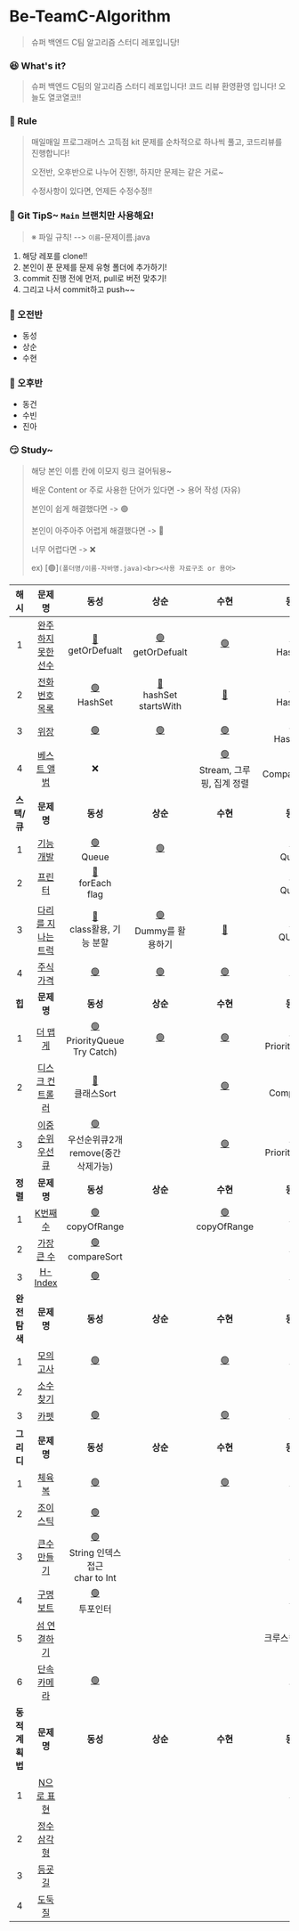 # Be-TeamC-Algorithm
> 슈퍼 백엔드 C팀 알고리즘 스터디 레포입니당! 


### 😆 What's it?

> 슈퍼 백엔드 C팀의 알고리즘 스터디 레포입니다! 코드 리뷰 환영환영 입니다!
> 오늘도 열코열코!!


### 🤡 Rule

> 매일매일 프로그래머스 고득점 kit 문제를 순차적으로 하나씩 풀고, 코드리뷰를 진행합니다!
>
> 오전반, 오후반으로 나누어 진행!, 하지만 문제는 같은 거로~
>
> 수정사항이 있다면, 언제든 수정수정!!


### 🤣 Git TipS~ `Main` 브랜치만 사용해요!

>  ※ 파일 규칙! -->  `이름`-문제이름.java

1. 해당 레포를 clone!!
2. 본인이 푼 문제를 문제 유형 폴더에 추가하기!
3. commit 진행 전에 먼저, pull로 버전 맞추기!
4. 그리고 나서  commit하고 push~~


### 🤠 오전반

- 동성
- 상순
- 수현


### 🤩 오후반

- 동건
- 수빈
- 진아


### 😏 Study~

> 해당 본인 이름 칸에 이모지 링크 걸어둬용~
> 
> 배운 Content or 주로 사용한 단어가 있다면 -> 용어 작성 (자유)
>
> 본인이 쉽게 해결했다면 -> 🟢
>
> 본인이 아주아주 어렵게 해결했다면 -> 🔴
>
> 너무 어렵다면 -> ❌
>
> ex) [🟢]`(폴더명/이름-자바명.java)<br><사용 자료구조 or 용어>`

|   **<c8>해시 </c8>**   |                           문제 명                            |                            동성                            |                    상순                    |                    수현                    |                             동건                             | 수빈 |                    진아                    |
| :-------------------: | :----------------------------------------------------------: | :--------------------------------------------------------: | :----------------------------------------: | :----------------------------------------: | :----------------------------------------------------------: | :--: | :----------------------------------------: |
|1|[완주하지 못한 선수](https://programmers.co.kr/learn/courses/30/lessons/42576)|[🔴](해시/동성-완주하지%20못한%20선수.java)<br>getOrDefualt|[🟢](해시/상순-완주하지%20못한%20선수.java)<br>getOrDefualt|[🟢](해시/수현-완주하지%20못한%20선수.java)|[🟢](해시/동건-완주하지%20못한%20선수.java)<br>HashSet|[🟢](해시/수빈-완주하지%20못한%20선수.java)<br>HashMap<br>getOrDefault|[🟢](해시/진아-완주하지%20못한%20선수.java)|
|2|[전화번호 목록](https://programmers.co.kr/learn/courses/30/lessons/42577) |       [🟢](해시/동성-전화번호%20목록.java)<br>HashSet       |    [🔴](해시/상순-전화번호%20목록.java)<br>hashSet<br>startsWith     |    [🔴](해시/수현-전화번호%20목록.java)     | [🟢](해시/동건-전화번호%20목록.java)<br>HashSet                                            | [🟢](해시/수빈-전화번호%20목록.java)<br> HashSet |                                            |
|3| [위장](https://programmers.co.kr/learn/courses/30/lessons/42578) |                  [🟢](해시/동성-위장.java)                  |          [🟢](해시/상순-위장.java)          |          [🟢](해시/수현-위장.java)          |         [🟢](해시/동건-위장.java)<br>HashMap                                                     |  [🟢](해시/수빈-위장.java) <br>HashMap    |                                            |
|4| [베스트 앨범](https://programmers.co.kr/learn/courses/30/lessons/42579) |                           ❌                                 |                                            |                      [🟢](해시/수현-베스트앨범.java)<br>Stream, 그루핑, 집계 정렬                      |                   [🔴](해시/동건-베스트앨범.java)<br>Comparable<>     |   [🔴](해시/수빈-베스트앨범.java) <br>Collections.sort  |                                            |
| **<c8>스택/큐 </c8>** |   **문제 명**    |   **동성**    |  **상순**    |    **수현**     |    **동건**      |  **수빈**   |   **진아**      |
|1| [기능개발](https://programmers.co.kr/learn/courses/30/lessons/42586)          | [🟢](스택큐/동성-기능개발.java)<br>Queue   | [🟢](스택큐/상순-기능개발.java)   |    | [🟢](스택큐/동건-기능개발.java)<br>Queue    |  [🟢](스택큐/수빈-기능개발.java)<br>Queue    |     | <!-- 끝 줄 표기 -->
|2| [프린터](https://programmers.co.kr/learn/courses/30/lessons/42587)            |  [🔴](스택큐/동성-프린터.java)<br>forEach<br>flag   |      |    |  [🟢](스택큐/동건-프린터.java)<br>Queue   |   [🟢](스택큐/수빈-프린터.java)<br>PriorityQueue   |     | <!-- 끝 줄 표기 -->
|3| [다리를 지나는 트럭](https://programmers.co.kr/learn/courses/30/lessons/42583) | [🔴](스택큐/동성-다리를지나는트럭.java)<br>class활용, 기능 분할  | [🟢](스택큐/상순-다리를지나는트럭.java)<br>Dummy를 활용하기   |[🔴](스택큐/수현-다리를%20지나는%20트럭.java)    | [🟢](스택큐/동건-다리를%20지나는%20트럭.java)<br>QUEUE    |  [🟢](스택큐/수빈-다리를%20지나는%20트럭.java)<br>Queue    |     | <!-- 끝 줄 표기 -->
|4| [주식가격](https://programmers.co.kr/learn/courses/30/lessons/42584)           | [🟢](스택큐/동성-주식가격.java)   |  [🟢](스택큐/상순-주식가격.java)    |  [🟢](스택큐/수현-주식가격.java)   |  [🟢](스택큐/동건-주식가격.java)  | [🟢](스택큐/수빈-주식가격.java)     |     | 
| **<c8>힙 </c8>** |   **문제 명**    |   **동성**    |  **상순**    |    **수현**     |    **동건**      |  **수빈**   |   **진아**      |
|    1    | [더 맵게](https://programmers.co.kr/learn/courses/30/lessons/42626)          |[🟢](힙/동성-더맵게.java)<br>PriorityQueue<br>Try Catch) | [🟢](힙/상순-더맵게.java)   |  [🟢](힙/수현-더맵게.java)  | [🟢](힙/동건-더%20맵게.java)<br>PriorityQueue   |  [🟢](힙/수빈-더%20맵게.java)<br>PriorityQueue   |     | <!-- 끝 줄 표기 -->
|    2    | [디스크 컨트롤러](https://programmers.co.kr/learn/courses/30/lessons/42627)            |[🔴](힙/동성-디스크콘트롤러.java)<br>클래스Sort |      |  [🟢](힙/수현-디스크컨트롤러.java)  |  [🔴](힙/동건-디스크%20컨트롤러.java)<br>Comparator   |  [🟢](힙/수빈-디스크%20컨트롤러.java)<br>PriorityQueue<br> Comparator   |     | <!-- 끝 줄 표기 -->
|    3    | [이중순위우선큐 ](https://programmers.co.kr/learn/courses/30/lessons/42628) |[🟢](힙/동성-이중우선순위큐.java)<br>우선순위큐2개<br>remove(중간삭제가능)   |    |  [🟢](힙/수현-이중우선순위큐.java) |[🟢](힙/동건-이중우선순위큐.java)<br>PriorityQueue     |   [🟢](힙/수빈-이중우선순위큐.java)<br>PriorityQueue   |     | <!-- 끝 줄 표기 -->
| **<c8>정렬 </c8>** |   **문제 명**    |   **동성**    |  **상순**    |    **수현**     |    **동건**      |  **수빈**   |   **진아**      |
|    1    | [K번째수](https://programmers.co.kr/learn/courses/30/lessons/42748)          |[🟢](정렬/동성-K번째수.java)<br>copyOfRange   |    |  [🟢](정렬/수현-K번째수.java)<br>copyOfRange  |  [🟢](정렬/동건-K번째수.java)  |   [🟢](정렬/수빈-K번째수.java)<br>copyOfRange  |     | <!-- 끝 줄 표기 -->
|    2    | [가장 큰 수](https://programmers.co.kr/learn/courses/30/lessons/42746)          |[🟢](정렬/동성-가장큰수.java)<br>compareSort   |    |    |  [🟢](정렬/동건-가장큰수.java)  | [🟢](정렬/수빈-가장%20큰%20수.java)    |     | <!-- 끝 줄 표기 -->
|    3    | [H-Index](https://programmers.co.kr/learn/courses/30/lessons/42747)          |[🟢](정렬/동성-H-Index.java)   |    |    |   [🟢](정렬/동건-H-Index.java)  |  [🟢](정렬/수빈-H-Index.java)    |     | <!-- 끝 줄 표기 -->
| **<c8>완전탐색 </c8>** |   **문제 명**    |   **동성**    |  **상순**    |    **수현**     |    **동건**      |  **수빈**   |   **진아**      |
|    1    | [모의고사](https://programmers.co.kr/learn/courses/30/lessons/42840)          |[🟢](완전탐색/동성-모의고사.java)   |    |  [🟢](완전탐색/수현-모의고사.java)  |  [🟢](완전탐색/동건-모의고사.java)  |  [🟢](완전탐색/동건-모의고사.java)   | [🟢](완전탐색/진아-모의고사.java)    | <!-- 끝 줄 표기 -->
|    2    | [소수 찾기](https://programmers.co.kr/learn/courses/30/lessons/42839)          |   |    |    |  [🔴](완전탐색/동건-소수%20찾기.java)<br>  |  [🟢](완전탐색/수빈-소수%20찾기.java)<br>dfs   |  [🟢](완전탐색/진아-소수찾기.java)   | <!-- 끝 줄 표기 -->
|    3    | [카펫](https://programmers.co.kr/learn/courses/30/lessons/42842)          | [🟢](완전탐색/동성-카펫.java)  |    |  [🟢](완전탐색/수현-카펫.java)  |  [🟢](완전탐색/동건-카펫.java)  | [🟢](완전탐색/수빈-카펫.java)    |[🟢](완전탐색/진아-카펫.java)|
| **<c8>그리디 </c8>** |   **문제 명**    |   **동성**    |  **상순**    |    **수현**     |    **동건**      |  **수빈**   |   **진아**      |
|1|[체육복](https://programmers.co.kr/learn/courses/30/lessons/42862)          |[🟢](그리디/동성-체육복.java)   |    |   [🟢](그리디/수현-체육복.java) |  [🟢](그리디/동건-체육복.java)   | [🟢](그리디/수빈-체육복.java)   | [🟢](그리디/진아-체육복.java)| <!-- 끝 줄 표기 -->
|2| [조이스틱](https://programmers.co.kr/learn/courses/30/lessons/42860)        |[🟢](그리디/동성-조이스틱.java)   |    |    | [🔴](그리디/동건-조이스틱.java)  |  [🟢](그리디/수빈-조이스틱.java)  |   | <!-- 끝 줄 표기 -->
|3| [큰수만들기](https://programmers.co.kr/learn/courses/30/lessons/42883)      |[🟢](그리디/동성-가장큰수.java)<br>String 인덱스 접근<br>char to Int|    |    |[🟢](그리디/동건-큰%20수%20만들기.java)    | [🟢](그리디/수빈-큰%20수%20만들기.java)  | [🔴](그리디/진아%20-%20큰%20수%20만들기.java)  | <!-- 끝 줄 표기 -->
|4| [구명보트](https://programmers.co.kr/learn/courses/30/lessons/42885)        |[🟢](그리디/동성-구명보트.java)<br>투포인터   |    |    | [🟢](그리디/동건-구명보트.java)   | [🟢](그리디/수빈-구명보트.java)  | [🟢](그리디/진아-구명보트.java)  | <!-- 끝 줄 표기 -->
|5| [섬 연결하기](https://programmers.co.kr/learn/courses/30/lessons/42861)     ||||[🔴](그리디/동건-섬연결하기.java)<br>크루스칼 알고리즘|[🔴](그리디/수빈-섬%20연결하기.java)<br> HashSet|[🔴](그리디/진아-섬%20연결하기.java)| <!-- 끝 줄 표기 -->
|6| [단속카메라](https://programmers.co.kr/learn/courses/30/lessons/42884)      |[🟢](그리디/동성-단속카메라.java)|||[🟢](그리디/동건-단속카메라.java)|[🟢](그리디/수빈-단속카메라.java)<br>Sort||<!-- 끝 줄 표기 -->
| **<c8>동적계획법</c8>** |   **문제 명**    |   **동성**    |  **상순**    |    **수현**     |    **동건**      |  **수빈**   |   **진아**      |
|1|[N으로 표현](https://programmers.co.kr/learn/courses/30/lessons/42895)||||[🟢](동적계획법/동건-N으로%20표현.java)|[🟢](동적계획법/수빈-N으로%20표현.java)|| <!-- 끝 줄 표기 -->
|2|[정수 삼각형](https://programmers.co.kr/learn/courses/30/lessons/43105)|||||[🟢](동적계획법/수빈-정수%20삼각형.java)|| <!-- 끝 줄 표기 -->
|3|[등굣길](https://programmers.co.kr/learn/courses/30/lessons/42898)||||||| <!-- 끝 줄 표기 -->
|4|[도둑질](https://programmers.co.kr/learn/courses/30/lessons/42897)||||||| <!-- 끝 줄 표기 -->
